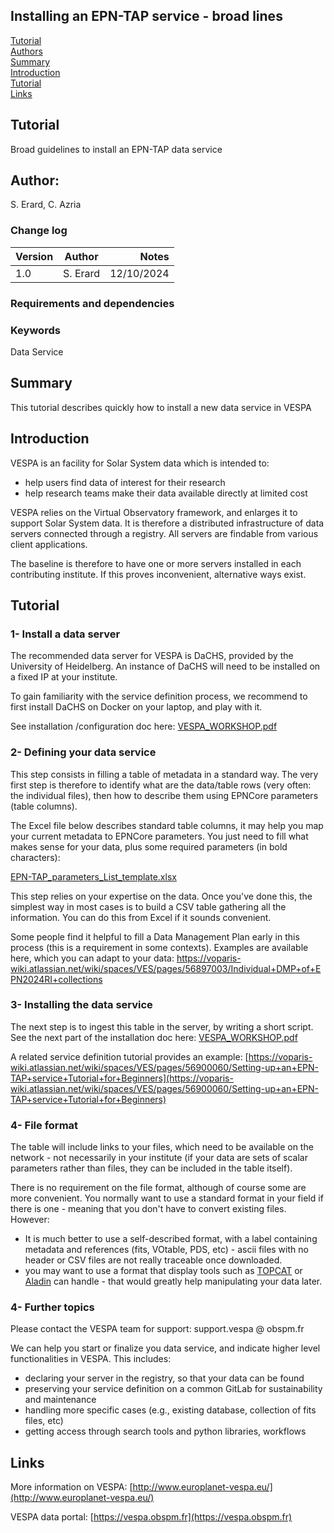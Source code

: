 ## Installing an EPN-TAP service - broad lines

[Tutorial](#use-case)  
[Authors](#author)  
[Summary](#summary)  
[Introduction](#introduction)  
[Tutorial](#tutorial)  
[Links](#links)  


## Tutorial
Broad guidelines to install an EPN-TAP data service

## Author:

S. Erard, C. Azria

### Change log

| Version       | Author        | Notes  |
| ------------- |:-------------:| -----: |
| 1.0           | S. Erard      | 12/10/2024  |


### Requirements and dependencies



### Keywords
Data
Service

## Summary
This tutorial describes quickly how to install a new data service in VESPA


## Introduction

VESPA is an facility for Solar System data which is intended to: 

* help users find data of interest for their research
* help research teams make their data available directly at limited cost

VESPA relies on the Virtual Observatory framework, and enlarges it to support Solar System data. It is therefore a distributed infrastructure of data servers connected through a registry. All servers are findable from various client applications.

The baseline is therefore to have one or more servers installed in each contributing institute. If this proves inconvenient, alternative ways exist. 


## Tutorial

 
### 1- Install a data server

The recommended data server for VESPA is DaCHS, provided by the University of Heidelberg. An instance of DaCHS will need to be installed on a fixed IP at your institute. 

To gain familiarity with the service definition process, we recommend to first install DaCHS on Docker on your laptop, and play with it. 

See installation /configuration doc here:
[VESPA_WORKSHOP.pdf](http://www.europlanet-vespa.eu/VESPA_WORKSHOP.pdf)



### 2- Defining your data service

This step consists in filling a table of metadata in a standard way. The very first step is therefore to identify what are the data/table rows (very often: the individual files), then how to describe them using EPNCore parameters (table columns).

The Excel file below describes standard table columns, it may help you map your current metadata to EPNCore parameters. You just need to fill what makes sense for your data, plus some required parameters (in bold characters):

[EPN-TAP\_parameters\_List\_template.xlsx](img/EPN-TAP_parameters_List_template.xlsx)

This step relies on your expertise on the data. Once you've done this, the simplest way in most cases is to build a CSV table gathering all the information. You can do this from Excel if it sounds convenient.

Some people find it helpful to fill a Data Management Plan early in this process (this is a requirement in some contexts). Examples are available here, which you can adapt to your data: 
https://voparis-wiki.atlassian.net/wiki/spaces/VES/pages/56897003/Individual+DMP+of+EPN2024RI+collections


### 3- Installing the data service
 
The next step is to ingest this table in the server, by writing a short script. See the next part of the installation doc here:
[VESPA_WORKSHOP.pdf](http://www.europlanet-vespa.eu/VESPA_WORKSHOP.pdf)

A related service definition tutorial provides an example:
[https://voparis-wiki.atlassian.net/wiki/spaces/VES/pages/56900060/Setting-up+an+EPN-TAP+service+Tutorial+for+Beginners](https://voparis-wiki.atlassian.net/wiki/spaces/VES/pages/56900060/Setting-up+an+EPN-TAP+service+Tutorial+for+Beginners)


### 4- File format

The table will include links to your files, which need to be available on the network - not necessarily in your institute (if your data are sets of scalar parameters rather than files, they can be included in the table itself).

There is no requirement on the file format, although of course some are more convenient. 
You normally want to use a standard format in your field if there is one - meaning that you don't have to convert existing files. However:

* It is much better to use a self-described format, with a label containing metadata and references (fits, VOtable, PDS, etc) -  ascii files with no header or CSV files are not really traceable once downloaded.
* you may want to use a format that display tools such as [TOPCAT](https://www.star.bris.ac.uk/~mbt/topcat/) or [Aladin](https://aladin.cds.unistra.fr/) can handle - that would greatly help manipulating your data later.


### 4- Further topics

Please contact the VESPA team for support: support.vespa @ obspm.fr

We can help you start or finalize you data service, and indicate higher level functionalities in VESPA. This includes:

* declaring your server in the registry, so that your data can be found
* preserving your service definition on a common GitLab for sustainability and maintenance
* handling more specific cases (e.g., existing database, collection of fits files, etc)
* getting access through search tools and python libraries, workflows


## Links

More information on VESPA: [http://www.europlanet-vespa.eu/](http://www.europlanet-vespa.eu/)

VESPA data portal: [https://vespa.obspm.fr](https://vespa.obspm.fr)
